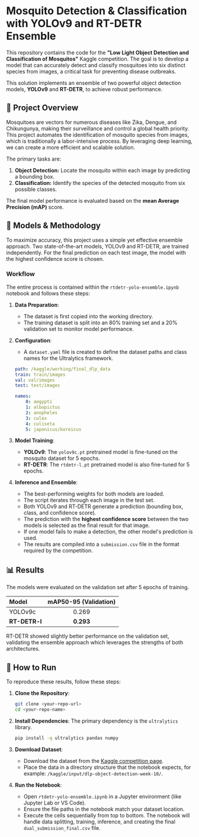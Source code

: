# Mosquito Detection & Classification with YOLOv9 and RT-DETR Ensemble

This repository contains the code for the **"Low Light Object Detection and Classification of Mosquitos"** Kaggle competition. The goal is to develop a model that can accurately detect and classify mosquitoes into six distinct species from images, a critical task for preventing disease outbreaks.

This solution implements an ensemble of two powerful object detection models, **YOLOv9** and **RT-DETR**, to achieve robust performance.

## 📜 Project Overview

Mosquitoes are vectors for numerous diseases like Zika, Dengue, and Chikungunya, making their surveillance and control a global health priority. This project automates the identification of mosquito species from images, which is traditionally a labor-intensive process. By leveraging deep learning, we can create a more efficient and scalable solution.

The primary tasks are:

1.  **Object Detection:** Locate the mosquito within each image by predicting a bounding box.
2.  **Classification:** Identify the species of the detected mosquito from six possible classes.

The final model performance is evaluated based on the **mean Average Precision (mAP)** score.

## 🤖 Models & Methodology

To maximize accuracy, this project uses a simple yet effective ensemble approach. Two state-of-the-art models, YOLOv9 and RT-DETR, are trained independently. For the final prediction on each test image, the model with the highest confidence score is chosen.

### Workflow

The entire process is contained within the `rtdetr-yolo-ensemble.ipynb` notebook and follows these steps:

1.  **Data Preparation**:

      * The dataset is first copied into the working directory.
      * The training dataset is split into an 80% training set and a 20% validation set to monitor model performance.

2.  **Configuration**:

      * A `dataset.yaml` file is created to define the dataset paths and class names for the Ultralytics framework.

    <!-- end list -->

    ```yaml
    path: /kaggle/working/final_dlp_data
    train: train/images
    val: val/images
    test: test/images

    names:
        0: aegypti
        1: albopictus
        2: anopheles
        3: culex
        4: culiseta
        5: japonicus/koreicus
    ```

3.  **Model Training**:

      * **YOLOv9**: The `yolov9c.pt` pretrained model is fine-tuned on the mosquito dataset for 5 epochs.
      * **RT-DETR**: The `rtdetr-l.pt` pretrained model is also fine-tuned for 5 epochs.

4.  **Inference and Ensemble**:

      * The best-performing weights for both models are loaded.
      * The script iterates through each image in the test set.
      * Both YOLOv9 and RT-DETR generate a prediction (bounding box, class, and confidence score).
      * The prediction with the **highest confidence score** between the two models is selected as the final result for that image.
      * If one model fails to make a detection, the other model's prediction is used.
      * The results are compiled into a `submission.csv` file in the format required by the competition.

## 📊 Results

The models were evaluated on the validation set after 5 epochs of training.

| Model | mAP50-95 (Validation) |
| :--- | :---: |
| YOLOv9c | 0.269 |
| **RT-DETR-l** | **0.293** |

RT-DETR showed slightly better performance on the validation set, validating the ensemble approach which leverages the strengths of both architectures.

## 🚀 How to Run

To reproduce these results, follow these steps:

1.  **Clone the Repository**:

    ```bash
    git clone <your-repo-url>
    cd <your-repo-name>
    ```

2.  **Install Dependencies**:
    The primary dependency is the `ultralytics` library.

    ```bash
    pip install -q ultralytics pandas numpy
    ```

3.  **Download Dataset**:

      * Download the dataset from the [Kaggle competition page](https://www.google.com/search?q=https://www.kaggle.com/competitions/dlp-object-detection-week-10/data).
      * Place the data in a directory structure that the notebook expects, for example: `/kaggle/input/dlp-object-detection-week-10/`.

4.  **Run the Notebook**:

      * Open `rtdetr-yolo-ensemble.ipynb` in a Jupyter environment (like Jupyter Lab or VS Code).
      * Ensure the file paths in the notebook match your dataset location.
      * Execute the cells sequentially from top to bottom. The notebook will handle data splitting, training, inference, and creating the final `dual_submission_final.csv` file.
